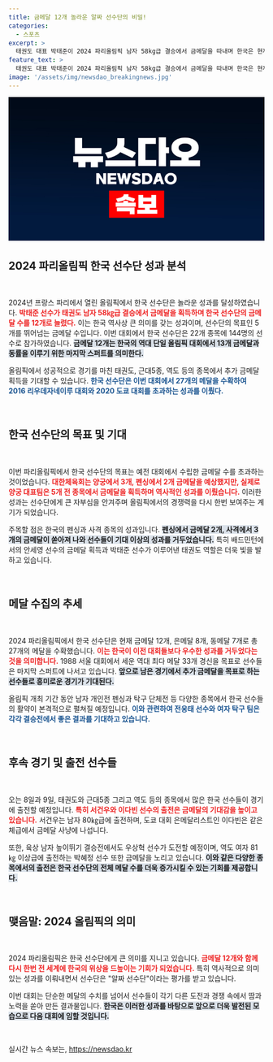 ```yaml
---
title: 금메달 12개 놀라운 알짜 선수단의 비밀!
categories:
  - 스포츠
excerpt: >
  태권도 대표 박태준이 2024 파리올림픽 남자 58kg급 결승에서 금메달을 따내며 한국은 현재까지 12개의 금메달을 획득했다. 남은 대회에서 추가 메달 기대감이 고조되고 있다!
feature_text: >
  태권도 대표 박태준이 2024 파리올림픽 남자 58kg급 결승에서 금메달을 따내며 한국은 현재까지 12개의 금메달을 획득했다. 남은 대회에서 추가 메달 기대감이 고조되고 있다!
image: '/assets/img/newsdao_breakingnews.jpg'
---
```


<p><img src="/assets/img/newsdao_breakingnews.jpg" alt="bookingtag 속보" /></p>

<h2 data-ke-size="size26">2024 파리올림픽 한국 선수단 성과 분석</h2>

<p data-ke-size="size16">&nbsp;</p>

<p>2024년 프랑스 파리에서 열린 올림픽에서 한국 선수단은 놀라운 성과를 달성하였습니다. <b><span style="color: #ee2323;">박태준 선수가 태권도 남자 58㎏급 결승에서 금메달을 획득하며 한국 선수단의 금메달 수를 12개로 늘렸다.</span></b> 이는 한국 역사상 큰 의미를 갖는 성과이며, 선수단의 목표인 5개를 뛰어넘는 금메달 수입니다. 이번 대회에서 한국 선수단은 22개 종목에 144명의 선수로 참가하였습니다. <b><span style="background-color: #21538527;">금메달 12개는 한국의 역대 단일 올림픽 대회에서 13개 금메달과 동률을 이루기 위한 마지막 스퍼트를 의미한다.</span></b> </p>

<p>올림픽에서 성공적으로 경기를 마친 태권도, 근대5종, 역도 등의 종목에서 추가 금메달 획득을 기대할 수 있습니다. <b><span style="color: #1a5490;">한국 선수단은 이번 대회에서 27개의 메달을 수확하여 2016 리우데자네이루 대회와 2020 도쿄 대회를 초과하는 성과를 이뤘다.</span></b></p>

<p data-ke-size="size16">&nbsp;</p>

<h2 data-ke-size="size26">한국 선수단의 목표 및 기대</h2>

<p data-ke-size="size16">&nbsp;</p>

<p>이번 파리올림픽에서 한국 선수단의 목표는 예전 대회에서 수립한 금메달 수를 초과하는 것이었습니다. <b><span style="color: #ee2323;">대한체육회는 양궁에서 3개, 펜싱에서 2개 금메달을 예상했지만, 실제로 양궁 대표팀은 5개 전 종목에서 금메달을 획득하며 역사적인 성과를 이뤘습니다.</span></b> 이러한 성과는 선수단에게 큰 자부심을 안겨주며 올림픽에서의 경쟁력을 다시 한번 보여주는 계기가 되었습니다.</p>

<p>주목할 점은 한국의 펜싱과 사격 종목의 성과입니다. <b><span style="background-color: #21538527;">펜싱에서 금메달 2개, 사격에서 3개의 금메달이 쏟아져 나와 선수들이 기대 이상의 성과를 거두었습니다.</span></b> 특히 배드민턴에서의 안세영 선수의 금메달 획득과 박태준 선수가 이루어낸 태권도 역할은 더욱 빛을 발하고 있습니다. </p>

<p data-ke-size="size16">&nbsp;</p>

<h2 data-ke-size="size26">메달 수집의 추세</h2>

<p data-ke-size="size16">&nbsp;</p>

<p>2024 파리올림픽에서 한국 선수단은 현재 금메달 12개, 은메달 8개, 동메달 7개로 총 27개의 메달을 수확했습니다. <b><span style="color: #ee2323;">이는 한국이 이전 대회들보다 우수한 성과를 거두었다는 것을 의미합니다.</span></b> 1988 서울 대회에서 세운 역대 최다 메달 33개 경신을 목표로 선수들은 마지막 스퍼트에 나서고 있습니다. <b><span style="background-color: #21538527;">앞으로 남은 경기에서 추가 금메달을 목표로 하는 선수들로 흥미로운 경기가 기대된다.</span></b></p>

<p>올림픽 개최 기간 동안 남자 개인전 펜싱과 탁구 단체전 등 다양한 종목에서 한국 선수들의 활약이 본격적으로 펼쳐질 예정입니다. <b><span style="color: #1a5490;">이와 관련하여 전웅태 선수와 여자 탁구 팀은 각각 결승전에서 좋은 결과를 기대하고 있습니다.</span></b></p>

<p data-ke-size="size16">&nbsp;</p>

<h2 data-ke-size="size26">후속 경기 및 출전 선수들</h2>

<p data-ke-size="size16">&nbsp;</p>

<p>오는 8일과 9일, 태권도와 근대5종 그리고 역도 등의 종목에서 많은 한국 선수들이 경기에 출전할 예정입니다. <b><span style="color: #ee2323;">특히 서건우와 이다빈 선수의 출전은 금메달의 기대감을 높이고 있습니다.</span></b> 서건우는 남자 80㎏급에 출전하며, 도쿄 대회 은메달리스트인 이다빈은 같은 체급에서 금메달 사냥에 나섭니다. </p>

<p>또한, 육상 남자 높이뛰기 결승전에서도 우상혁 선수가 도전할 예정이며, 역도 여자 81㎏ 이상급에 출전하는 박혜정 선수 또한 금메달을 노리고 있습니다. <b><span style="background-color: #21538527;">이와 같은 다양한 종목에서의 출전은 한국 선수단의 전체 메달 수를 더욱 증가시킬 수 있는 기회를 제공합니다.</span></b> </p>

<p data-ke-size="size16">&nbsp;</p>

<h2 data-ke-size="size26">맺음말: 2024 올림픽의 의미</h2>

<p data-ke-size="size16">&nbsp;</p>

<p>2024 파리올림픽은 한국 선수단에게 큰 의미를 지니고 있습니다. <b><span style="color: #ee2323;">금메달 12개와 함께 다시 한번 전 세계에 한국의 위상을 드높이는 기회가 되었습니다.</span></b> 특히 역사적으로 의미 있는 성과를 이뤄내면서 선수단은 "알짜 선수단"이라는 평가를 받고 있습니다. </p>

<p>이번 대회는 단순한 메달의 수치를 넘어서 선수들이 각기 다른 도전과 경쟁 속에서 땀과 노력을 쏟아 만든 결과물입니다. <b><span style="background-color: #21538527;">한국은 이러한 성과를 바탕으로 앞으로 더욱 발전된 모습으로 다음 대회에 임할 것입니다.</span></b> </p>

<p data-ke-size="size16">&nbsp;</p>
실시간 뉴스 속보는, <a href="https://newsdao.kr" rel="dofollow">https://newsdao.kr</a>


